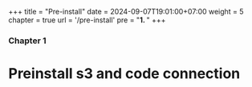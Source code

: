 +++
title = "Pre-install"
date = 2024-09-07T19:01:00+07:00
weight = 5
chapter = true
url = '/pre-install'
pre = "<b>1. </b>"
+++

### Chapter 1

# Preinstall s3 and code connection
